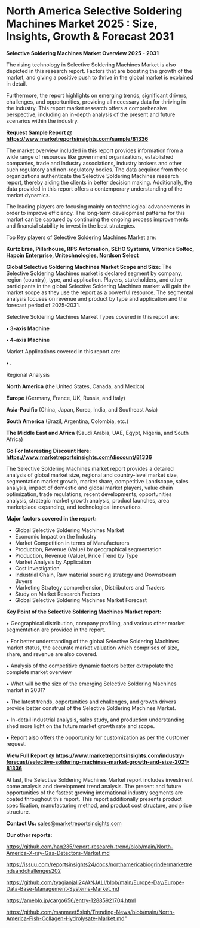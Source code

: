 # North America Selective Soldering Machines Market 2025 : Size, Insights, Growth & Forecast 2031

<Strong> Selective Soldering Machines Market Overview 2025 - 2031</strong>

The rising technology in Selective Soldering Machines Market is also depicted in this research report. Factors that are boosting the growth of the market, and giving a positive push to thrive in the global market is explained in detail.

Furthermore, the report highlights on emerging trends, significant drivers, challenges, and opportunities, providing all necessary data for thriving in the industry. This report market research offers a comprehensive perspective, including an in-depth analysis of the present and future scenarios within the industry.

<strong>Request Sample Report @ <a href=https://www.marketreportsinsights.com/sample/81336>https://www.marketreportsinsights.com/sample/81336</a></strong>

The market overview included in this report provides information from a wide range of resources like government organizations, established companies, trade and industry associations, industry brokers and other such regulatory and non-regulatory bodies. The data acquired from these organizations authenticate the Selective Soldering Machines research report, thereby aiding the clients in better decision making. Additionally, the data provided in this report offers a contemporary understanding of the market dynamics.

The leading players are focusing mainly on technological advancements in order to improve efficiency. The long-term development patterns for this market can be captured by continuing the ongoing process improvements and financial stability to invest in the best strategies.

Top Key players of Selective Soldering Machines Market are:

<strong>Kurtz Ersa, Pillarhouse, RPS Automation, SEHO Systems, Vitronics Soltec, Hapoin Enterprise, Unitechnologies, Nordson Select</strong>

<strong><b>Global Selective Soldering Machines Market Scope and Size:</b></strong>
The Selective Soldering Machines market is declared segment by company, region (country), type, and application. Players, stakeholders, and other participants in the global Selective Soldering Machines market will gain the market scope as they use the report as a powerful resource. The segmental analysis focuses on revenue and product by type and application and the forecast period of 2025-2031.

Selective Soldering Machines Market Types covered in this report are:

<strong>• 3-axis Machine

• 4-axis Machine</strong>

Market Applications covered in this report are:

<strong>• .</strong> 

Regional Analysis

<strong>North America</strong> (the United States, Canada, and Mexico)

<strong>Europe</strong> (Germany, France, UK, Russia, and Italy)

<strong>Asia-Pacific</strong> (China, Japan, Korea, India, and Southeast Asia)

<strong>South America</strong> (Brazil, Argentina, Colombia, etc.)

<strong>The Middle East and Africa</strong> (Saudi Arabia, UAE, Egypt, Nigeria, and South Africa)

<strong>Go For Interesting Discount Here: <a href=https://www.marketreportsinsights.com/discount/81336>https://www.marketreportsinsights.com/discount/81336</a></strong>

The Selective Soldering Machines market report provides a detailed analysis of global market size, regional and country-level market size, segmentation market growth, market share, competitive Landscape, sales analysis, impact of domestic and global market players, value chain optimization, trade regulations, recent developments, opportunities analysis, strategic market growth analysis, product launches, area marketplace expanding, and technological innovations.

<strong><b>Major factors covered in the report:</b></strong>
<ul>
  <li>Global Selective Soldering Machines Market </li>
  <li>Economic Impact on the Industry</li>
  <li>Market Competition in terms of Manufacturers</li>
  <li>Production, Revenue (Value) by geographical segmentation</li>
  <li>Production, Revenue (Value), Price Trend by Type</li>
  <li>Market Analysis by Application</li>
  <li>Cost Investigation</li>
  <li>Industrial Chain, Raw material sourcing strategy and Downstream Buyers</li>
  <li>Marketing Strategy comprehension, Distributors and Traders</li>
  <li>Study on Market Research Factors</li>
  <li>Global Selective Soldering Machines Market Forecast</li>
</ul>

<strong><b>Key Point of the Selective Soldering Machines Market report:</b></strong>

• Geographical distribution, company profiling, and various other market segmentation are provided in the report.

• For better understanding of the global Selective Soldering Machines market status, the accurate market valuation which comprises of size, share, and revenue are also covered.

• Analysis of the competitive dynamic factors better extrapolate the complete market overview

• What will be the size of the emerging Selective Soldering Machines market in 2031?

• The latest trends, opportunities and challenges, and growth drivers provide better construal of the Selective Soldering Machines Market.

• In-detail industrial analysis, sales study, and production understanding shed more light on the future market growth rate and scope.

• Report also offers the opportunity for customization as per the customer request.

<strong><b>View Full Report @ <a href=https://www.marketreportsinsights.com/industry-forecast/selective-soldering-machines-market-growth-and-size-2021-81336>https://www.marketreportsinsights.com/industry-forecast/selective-soldering-machines-market-growth-and-size-2021-81336</a></b></strong>


At last, the Selective Soldering Machines Market report includes investment come analysis and development trend analysis. The present and future opportunities of the fastest growing international industry segments are coated throughout this report. This report additionally presents product specification, manufacturing method, and product cost structure, and price structure.

<strong>Contact Us:</strong>
sales@marketreportsinsights.com

<strong>Our other reports:</strong>

<a href=https://github.com/haq235/report-research-trend/blob/main/North-America-X-ray-Gas-Detectors-Market.md>https://github.com/haq235/report-research-trend/blob/main/North-America-X-ray-Gas-Detectors-Market.md</a>

<a href=https://issuu.com/reportsinsights24/docs/northamericabiogrindermarkettrendsandchallenges202>https://issuu.com/reportsinsights24/docs/northamericabiogrindermarkettrendsandchallenges202</a>

<a href=https://github.com/tyagianjali24/ANJALI/blob/main/Europe-Day/Europe-Data-Base-Management-Systems-Market.md>https://github.com/tyagianjali24/ANJALI/blob/main/Europe-Day/Europe-Data-Base-Management-Systems-Market.md</a>

<a href=https://ameblo.jp/cargo656/entry-12885921704.html>https://ameblo.jp/cargo656/entry-12885921704.html</a>

<a href=https://github.com/manmeet5sigh/Trending-News/blob/main/North-America-Fish-Collagen-Hydrolysate-Market.md>https://github.com/manmeet5sigh/Trending-News/blob/main/North-America-Fish-Collagen-Hydrolysate-Market.md</a>"
